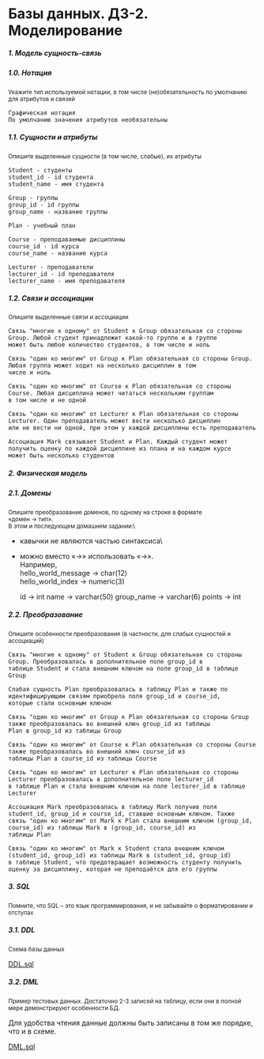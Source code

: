 # Базы данных. ДЗ-2. Моделирование

##### 1. Модель сущность-связь

##### 1.0. Нотация

<sub>Укажите тип используемой нотации, в том числе (не)обязательность по умолчанию для атрибутов и связей<sub>

	Графическая нотация
	По умолчанию значения атрибутов необязательны

##### 1.1. Сущности и атрибуты

<sub>Опишите выделенные сущности (в том числе, слабые), их атрибуты<sub>

	Student - студенты
	student_id - id студента
	student_name - имя студента
	
	Group - группы
	group_id - id группы
	group_name - название группы
	
	Plan - учебный план
	
	Course - преподаваемые дисциплины
	course_id - id курса
	course_name - название курса
	
	Lecturer - преподаватели
	lecturer_id - id преподавателя
	lecturer_name - имя преподавателя

##### 1.2. Связи и ассоциации

<sub>Опишите выделенные связи и ассоциации<sub>

	Связь "многие к одному" от Student к Group обязательная со стороны Group. Любой студент принадлежит какой-то группе и в группе
	может быть любое количество студентов, в том числе и ноль 
	
	Связь "один ко многим" от Group к Plan обязательная со стороны Group. Любая группа может ходит на несколько дисциплин в том 
	числе и ноль
	
	Связь "один ко многим" от Course к Plan обязательная со стороны Course. Любая дисциплина может читаться нескольким группам 
	в том числе и не одной
	
	Связь "один ко многим" от Lecturer к Plan обязательная со стороны Lecturer. Один преподаватель может вести несколько дисциплин 
	или не вести ни одной, при этом у каждой дисциплины есть преподаватель
	
	Ассоциация Mark связывает Student и Plan. Каждый студент может получить оценку по каждой дисциплине из плана и на каждом курсе
	может быть несколько студентов
	
##### 2. Физическая модель

##### 2.1. Домены 

<sub>Опишите преобразование доменов, по одному на строке в формате\
«домен → тип».\
В этом и последующем домашнем задании:\
- кавычки не являются частью синтаксиса\
- можно вместо «→» использовать «->».\
Например,\
hello_world_message -> char(12)\
hello_world_index -> numeric(3)<sub>

	id -> int
	name -> varchar(50)
	group_name -> varchar(6)
	points -> int

##### 2.2. Преобразование

<sub>Опишите особенности преобразования (в частности, для слабых сущностей и ассоциаций)<sub>

	Связь "многие к одному" от Student к Group обязательная со стороны Group. Преобразовалась в дополнительное поле group_id в 
	таблице Student и стала внешним ключом на поле group_id в таблице Group
	
	Слабая сущность Plan преобразовалась в таблицу Plan и также по идентифицирующим связям приобрела поля group_id и course_id,
	которые стали основным ключом
	
	Связь "один ко многим" от Group к Plan обязательная со стороны Group также преобразовалась во внешний ключ group_id из таблицы
	Plan в group_id из таблицы Group
	
	Связь "один ко многим" от Course к Plan обязательная со стороны Course также преобразовалась во внешний ключ course_id из
	таблицы Plan в course_id из таблицы Course
	
	Связь "один ко многим" от Lecturer к Plan обязательная со стороны Lecturer преобразовалась в дополнительное поле lecturer_id
	в таблице Plan и стала внешним ключом на поле lecturer_id в таблице Lecturer
	
	Ассоциация Mark преобразовалась в таблицу Mark получив поля student_id, group_id и course_id, ставшие основным ключом. Также
	связь "один ко многим" от Mark к Plan стала внешним ключом (group_id, course_id) из таблицы Mark в (group_id, course_id) из
	таблицы Plan
	
	Связь "один ко многим" от Mark к Student стала внешним ключом (student_id, group_id) из таблицы Mark в (student_id, group_id)
	в таблице Student, что предотвращает возможность студенту получить оценку за дисциплину, которая не преподаётся для его группы

##### 3. SQL

<sub>Помните, что SQL – это язык программирования, и не забывайте о форматировании и отступах<sub>

##### 3.1. DDL

<sub>Схема базы данных<sub>

[DDL.sql](src/DDL.sql)

##### 3.2. DML

<sub>Пример тестовых данных. Достаточно 2-3 записей на таблицу, если они в полной мере демонстрируют особенности БД. 

Для удобства чтения данные должны быть записаны в том же порядке, что и в схеме.<sub>

[DML.sql](src/DML.sql)